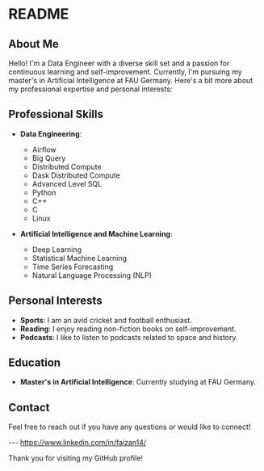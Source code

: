 # README

## About Me

Hello! I'm a Data Engineer with a diverse skill set and a passion for continuous learning and self-improvement. Currently, I'm pursuing my master's in Artificial Intelligence at FAU Germany. Here's a bit more about my professional expertise and personal interests:

## Professional Skills

- **Data Engineering**: 
  - Airflow
  - Big Query
  - Distributed Compute
  - Dask Distributed Compute
  - Advanced Level SQL
  - Python
  - C++
  - C
  - Linux

- **Artificial Intelligence and Machine Learning**:
  - Deep Learning
  - Statistical Machine Learning
  - Time Series Forecasting
  - Natural Language Processing (NLP)

## Personal Interests

- **Sports**: I am an avid cricket and football enthusiast.
- **Reading**: I enjoy reading non-fiction books on self-improvement.
- **Podcasts**: I like to listen to podcasts related to space and history.

## Education

- **Master's in Artificial Intelligence**: Currently studying at FAU Germany.

## Contact

Feel free to reach out if you have any questions or would like to connect!

--- https://www.linkedin.com/in/faizan14/

Thank you for visiting my GitHub profile!
